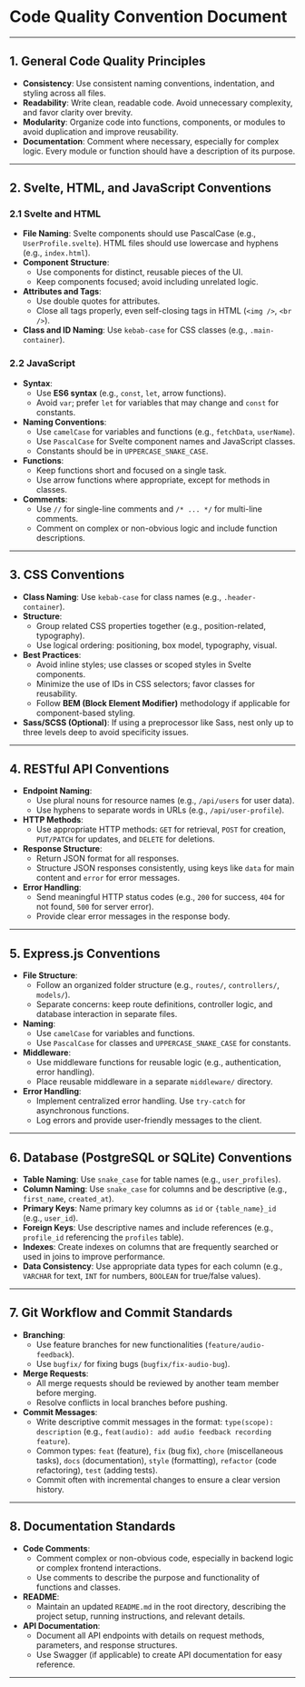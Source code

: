 # Code Quality Convention Document

---

## 1. General Code Quality Principles
- **Consistency**: Use consistent naming conventions, indentation, and styling across all files.
- **Readability**: Write clean, readable code. Avoid unnecessary complexity, and favor clarity over brevity.
- **Modularity**: Organize code into functions, components, or modules to avoid duplication and improve reusability.
- **Documentation**: Comment where necessary, especially for complex logic. Every module or function should have a description of its purpose.

---

## 2. Svelte, HTML, and JavaScript Conventions

### 2.1 Svelte and HTML
- **File Naming**: Svelte components should use PascalCase (e.g., `UserProfile.svelte`). HTML files should use lowercase and hyphens (e.g., `index.html`).
- **Component Structure**:
  - Use components for distinct, reusable pieces of the UI.
  - Keep components focused; avoid including unrelated logic.
- **Attributes and Tags**:
  - Use double quotes for attributes.
  - Close all tags properly, even self-closing tags in HTML (`<img />`, `<br />`).
- **Class and ID Naming**: Use `kebab-case` for CSS classes (e.g., `.main-container`).

### 2.2 JavaScript
- **Syntax**:
  - Use **ES6 syntax** (e.g., `const`, `let`, arrow functions).
  - Avoid `var`; prefer `let` for variables that may change and `const` for constants.
- **Naming Conventions**:
  - Use `camelCase` for variables and functions (e.g., `fetchData`, `userName`).
  - Use `PascalCase` for Svelte component names and JavaScript classes.
  - Constants should be in `UPPERCASE_SNAKE_CASE`.
- **Functions**:
  - Keep functions short and focused on a single task.
  - Use arrow functions where appropriate, except for methods in classes.
- **Comments**:
  - Use `//` for single-line comments and `/* ... */` for multi-line comments.
  - Comment on complex or non-obvious logic and include function descriptions.

---

## 3. CSS Conventions
- **Class Naming**: Use `kebab-case` for class names (e.g., `.header-container`).
- **Structure**:
  - Group related CSS properties together (e.g., position-related, typography).
  - Use logical ordering: positioning, box model, typography, visual.
- **Best Practices**:
  - Avoid inline styles; use classes or scoped styles in Svelte components.
  - Minimize the use of IDs in CSS selectors; favor classes for reusability.
  - Follow **BEM (Block Element Modifier)** methodology if applicable for component-based styling.
- **Sass/SCSS (Optional)**: If using a preprocessor like Sass, nest only up to three levels deep to avoid specificity issues.

---

## 4. RESTful API Conventions
- **Endpoint Naming**:
  - Use plural nouns for resource names (e.g., `/api/users` for user data).
  - Use hyphens to separate words in URLs (e.g., `/api/user-profile`).
- **HTTP Methods**:
  - Use appropriate HTTP methods: `GET` for retrieval, `POST` for creation, `PUT/PATCH` for updates, and `DELETE` for deletions.
- **Response Structure**:
  - Return JSON format for all responses.
  - Structure JSON responses consistently, using keys like `data` for main content and `error` for error messages.
- **Error Handling**:
  - Send meaningful HTTP status codes (e.g., `200` for success, `404` for not found, `500` for server error).
  - Provide clear error messages in the response body.

---

## 5. Express.js Conventions
- **File Structure**:
  - Follow an organized folder structure (e.g., `routes/`, `controllers/`, `models/`).
  - Separate concerns: keep route definitions, controller logic, and database interaction in separate files.
- **Naming**:
  - Use `camelCase` for variables and functions.
  - Use `PascalCase` for classes and `UPPERCASE_SNAKE_CASE` for constants.
- **Middleware**:
  - Use middleware functions for reusable logic (e.g., authentication, error handling).
  - Place reusable middleware in a separate `middleware/` directory.
- **Error Handling**:
  - Implement centralized error handling. Use `try-catch` for asynchronous functions.
  - Log errors and provide user-friendly messages to the client.

---

## 6. Database (PostgreSQL or SQLite) Conventions
- **Table Naming**: Use `snake_case` for table names (e.g., `user_profiles`).
- **Column Naming**: Use `snake_case` for columns and be descriptive (e.g., `first_name`, `created_at`).
- **Primary Keys**: Name primary key columns as `id` or `{table_name}_id` (e.g., `user_id`).
- **Foreign Keys**: Use descriptive names and include references (e.g., `profile_id` referencing the `profiles` table).
- **Indexes**: Create indexes on columns that are frequently searched or used in joins to improve performance.
- **Data Consistency**: Use appropriate data types for each column (e.g., `VARCHAR` for text, `INT` for numbers, `BOOLEAN` for true/false values).

---

## 7. Git Workflow and Commit Standards
- **Branching**:
  - Use feature branches for new functionalities (`feature/audio-feedback`).
  - Use `bugfix/` for fixing bugs (`bugfix/fix-audio-bug`).
- **Merge Requests**:
  - All merge requests should be reviewed by another team member before merging.
  - Resolve conflicts in local branches before pushing.
- **Commit Messages**:
  - Write descriptive commit messages in the format: `type(scope): description` (e.g., `feat(audio): add audio feedback recording feature`).
  - Common types: `feat` (feature), `fix` (bug fix), `chore` (miscellaneous tasks), `docs` (documentation), `style` (formatting), `refactor` (code refactoring), `test` (adding tests).
  - Commit often with incremental changes to ensure a clear version history.

---

## 8. Documentation Standards
- **Code Comments**:
  - Comment complex or non-obvious code, especially in backend logic or complex frontend interactions.
  - Use comments to describe the purpose and functionality of functions and classes.
- **README**:
  - Maintain an updated `README.md` in the root directory, describing the project setup, running instructions, and relevant details.
- **API Documentation**:
  - Document all API endpoints with details on request methods, parameters, and response structures.
  - Use Swagger (if applicable) to create API documentation for easy reference.

---